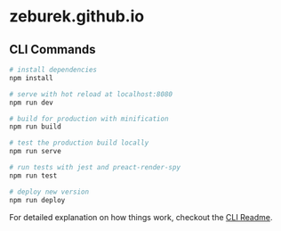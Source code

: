 # zeburek.github.io

## CLI Commands

``` bash
# install dependencies
npm install

# serve with hot reload at localhost:8080
npm run dev

# build for production with minification
npm run build

# test the production build locally
npm run serve

# run tests with jest and preact-render-spy 
npm run test

# deploy new version
npm run deploy
```

For detailed explanation on how things work, checkout the [CLI Readme](https://github.com/developit/preact-cli/blob/master/README.md).
